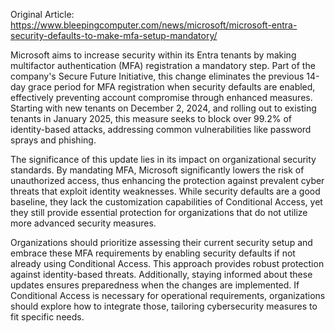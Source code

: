 Original Article: https://www.bleepingcomputer.com/news/microsoft/microsoft-entra-security-defaults-to-make-mfa-setup-mandatory/

Microsoft aims to increase security within its Entra tenants by making multifactor authentication (MFA) registration a mandatory step. Part of the company's Secure Future Initiative, this change eliminates the previous 14-day grace period for MFA registration when security defaults are enabled, effectively preventing account compromise through enhanced measures. Starting with new tenants on December 2, 2024, and rolling out to existing tenants in January 2025, this measure seeks to block over 99.2% of identity-based attacks, addressing common vulnerabilities like password sprays and phishing.

The significance of this update lies in its impact on organizational security standards. By mandating MFA, Microsoft significantly lowers the risk of unauthorized access, thus enhancing the protection against prevalent cyber threats that exploit identity weaknesses. While security defaults are a good baseline, they lack the customization capabilities of Conditional Access, yet they still provide essential protection for organizations that do not utilize more advanced security measures.

Organizations should prioritize assessing their current security setup and embrace these MFA requirements by enabling security defaults if not already using Conditional Access. This approach provides robust protection against identity-based threats. Additionally, staying informed about these updates ensures preparedness when the changes are implemented. If Conditional Access is necessary for operational requirements, organizations should explore how to integrate those, tailoring cybersecurity measures to fit specific needs.
